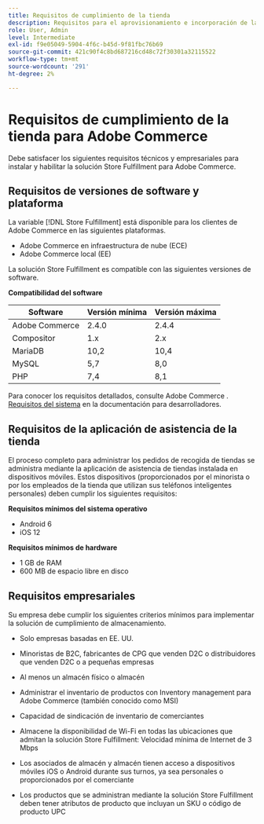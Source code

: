 ```yaml
---
title: Requisitos de cumplimiento de la tienda
description: Requisitos para el aprovisionamiento e incorporación de la variable [!DNL Store Fulfillment solution].
role: User, Admin
level: Intermediate
exl-id: f9e05049-5904-4f6c-b45d-9f81fbc76b69
source-git-commit: 421c90f4c8bd687216cd48c72f30301a32115522
workflow-type: tm+mt
source-wordcount: '291'
ht-degree: 2%

---
```


# Requisitos de cumplimiento de la tienda para Adobe Commerce

Debe satisfacer los siguientes requisitos técnicos y empresariales para instalar y habilitar la solución Store Fulfillment para Adobe Commerce.

## Requisitos de versiones de software y plataforma

La variable [!DNL Store Fulfillment] está disponible para los clientes de Adobe Commerce en las siguientes plataformas.

- Adobe Commerce en infraestructura de nube (ECE)
- Adobe Commerce local (EE)

La solución Store Fulfillment es compatible con las siguientes versiones de software.

**Compatibilidad del software**

| **Software** | **Versión mínima** | **Versión máxima** |
|----------------|---------------------|---------------------|
| Adobe Commerce | 2.4.0 | 2.4.4 |
| Compositor | 1.x | 2.x |
| MariaDB | 10,2 | 10,4 |
| MySQL | 5,7 | 8,0 |
| PHP | 7,4 | 8,1 |

Para conocer los requisitos detallados, consulte Adobe Commerce . [Requisitos del sistema](https://devdocs.magento.com/guides/v2.4/install-gde/system-requirements.html) en la documentación para desarrolladores.

## Requisitos de la aplicación de asistencia de la tienda

El proceso completo para administrar los pedidos de recogida de tiendas se administra mediante la aplicación de asistencia de tiendas instalada en dispositivos móviles. Estos dispositivos (proporcionados por el minorista o por los empleados de la tienda que utilizan sus teléfonos inteligentes personales) deben cumplir los siguientes requisitos:

**Requisitos mínimos del sistema operativo**

- Android 6
- iOS 12

**Requisitos mínimos de hardware**

- 1 GB de RAM
- 600 MB de espacio libre en disco

## Requisitos empresariales

Su empresa debe cumplir los siguientes criterios mínimos para implementar la solución de cumplimiento de almacenamiento.

- Solo empresas basadas en EE. UU.

- Minoristas de B2C, fabricantes de CPG que venden D2C o distribuidores que venden D2C o a pequeñas empresas

- Al menos un almacén físico o almacén

- Administrar el inventario de productos con Inventory management para Adobe Commerce (también conocido como MSI)

- Capacidad de sindicación de inventario de comerciantes

- Almacene la disponibilidad de Wi-Fi en todas las ubicaciones que admitan la solución Store Fulfillment: Velocidad mínima de Internet de 3 Mbps

- Los asociados de almacén y almacén tienen acceso a dispositivos móviles iOS o Android durante sus turnos, ya sea personales o proporcionados por el comerciante

- Los productos que se administran mediante la solución Store Fulfillment deben tener atributos de producto que incluyan un SKU o código de producto UPC
